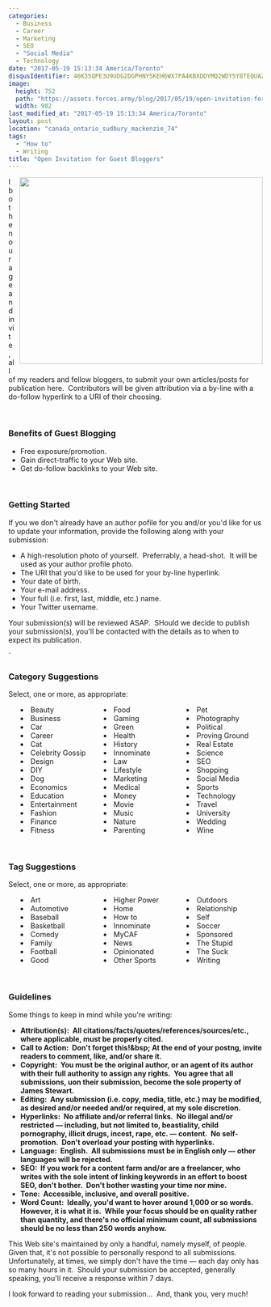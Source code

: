 ```yaml
---
categories:
  - Business
  - Career
  - Marketing
  - SEO
  - "Social Media"
  - Technology
date: "2017-05-19 15:13:34 America/Toronto"
disqusIdentifier: 46K35QPE3U9UDG2DGPHNY5KEH6WX7PA4KBXDDYMQ2WDY5Y8TEQUAZG9JSDCDURWZEP72Y8HY9CJKXUYNKKJK7SWGE3JCFA3ZTPMP
image:
  height: 752
  path: "https://assets.forces.army/blog/2017/05/19/open-invitation-for-guest-bloggers/hotlink-ok/innominate_1_982x752.png"
  width: 982
last_modified_at: "2017-05-19 15:13:34 America/Toronto"
layout: post
location: "canada_ontario_sudbury_mackenzie_74"
tags:
  - "How to"
  - Writing
title: "Open Invitation for Guest Bloggers"
---
```


<img
  alt="" height="369" src="{{ site.uri.assets }}/blog/2017/05/19/open-invitation-for-guest-bloggers/innominate_1_482x369.png"
  style="border: 0px; float: right; margin-bottom: 10px; margin-left: 10px;" width="482" />
<p>
  I both enourage and invite, all of my readers and fellow bloggers, to submit your own articles/posts for publication here.&nbsp; Contributors will be given
  attribution via a by-line with a do-follow hyperlink to a URI of their choosing.
</p>
<p>
  &nbsp;
</p>
<h3 id="benefits-of-guest-blogging">
  Benefits of Guest Blogging
</h3>
<ul>
  <li>
    Free exposure/promotion.
  </li>
  <li>
    Gain direct-traffic to your Web site.
  </li>
  <li>
    Get do-follow backlinks to your Web site.
  </li>
</ul>
<p>
    &nbsp;
</p>
<h3 id="getting-started">
  Getting Started
</h3>
<p>
  If you we don't already have an author pofile for you and/or you'd like for us to update your information, provide the following along with your submission:
  <ul>
    <li>
      A high-resolution photo of yourself.&nbsp; Preferrably, a head-shot.&nbsp; It will be used as your author profile photo.
    </li>
    <li>
      The URI that you'd like to be used for your by-line hyperlink.
    </li>
    <li>
      Your date of birth.
    </li>
    <li>
      Your e-mail address.
    </li>
    <li>
      Your full (i.e. first, last, middle, etc.) name.
    </li>
    <li>
      Your Twitter username.
    </li>
  </ul>
</p>
<p>
  Your submission(s) will be reviewed ASAP.&nbsp; SHould we decide to publish your submission(s), you'll be contacted with the details as to when to expect its
  publication.
</p>
<p>
`&nbsp;
</p>
<h3 id="category-suggestions">
  Category Suggestions
</h3>
<p>
  Select, one or more, as appropriate:
  <ul style="-moz-columns: 3; -webkit-columns: 3; columns: 3; list-style-position: inside;">
    <li>
      Beauty
    </li>
    <li>
      Business
    </li>
    <li>
      Car
    </li>
    <li>
      Career
    </li>
    <li>
      Cat
    </li>
    <li>
      Celebrity Gossip
    </li>
    <li>
      Design
    </li>
    <li>
      DIY
    </li>
    <li>
      Dog
    </li>
    <li>
      Economics
    </li>
    <li>
      Education
    </li>
    <li>
      Entertainment
    </li>
    <li>
      Fashion
    </li>
    <li>
      Finance
    </li>
    <li>
      Fitness
    </li>
    <li>
      Food
    </li>
    <li>
      Gaming
    </li>
    <li>
      Green
    </li>
    <li>
      Health
    </li>
    <li>
      History
    </li>
    <li>
      Innominate
    </li>
    <li>
      Law
    </li>
    <li>
      Lifestyle
    </li>
    <li>
      Marketing
    </li>
    <li>
      Medical
    </li>
    <li>
      Money
    </li>
    <li>
      Movie
    </li>
    <li>
      Music
    </li>
    <li>
      Nature
    </li>
    <li>
      Parenting
    </li>
    <li>
      Pet
    </li>
    <li>
      Photography
    </li>
    <li>
      Political
    </li>
    <li>
      Proving Ground
    </li>
    <li>
      Real Estate
    </li>
    <li>
      Science
    </li>
    <li>
      SEO
    </li>
    <li>
      Shopping
    </li>
    <li>
      Social Media
    </li>
    <li>
      Sports
    </li>
    <li>
      Technology
    </li>
    <li>
      Travel
    </li>
    <li>
      University
    </li>
    <li>
      Wedding
    </li>
    <li>
      Wine
    </li>
  </ul>
</p>
<p>
  &nbsp;
</p>
<h3 id="tag-suggestions">
  Tag Suggestions
</h3>
<p>
  Select, one or more, as appropriate:
  <ul style="-moz-columns: 3; -webkit-columns: 3; columns: 3; list-style-position: inside;">
    <li>
      Art
    </li>
    <li>
      Automotive
    </li>
    <li>
      Baseball
    </li>
    <li>
      Basketball
    </li>
    <li>
      Comedy
    </li>
    <li>
      Family
    </li>
    <li>
      Football
    </li>
    <li>
      Good
    </li>
    <li>
      Higher Power
    </li>
    <li>
      Home
    </li>
    <li>
      How to
    </li>
    <li>
      Innominate
    </li>
    <li>
      MyCAF
    </li>
    <li>
      News
    </li>
    <li>
      Opinionated
    </li>
    <li>
      Other Sports
    </li>
    <li>
      Outdoors
    </li>
    <li>
      Relationship
    </li>
    <li>
      Self
    </li>
    <li>
      Soccer
    </li>
    <li>
      Sponsored
    </li>
    <li>
      The Stupid
    </li>
    <li>
      The Suck
    </li>
    <li>
      Writing
    </li>
  </ul>
</p>
<p>
  &nbsp;
</p>
<h3 id="guidelines">
  Guidelines
</h3>
<p>
  Some things to keep in mind while you're writing:
  <ul>
    <li>
      <span style="font-weight: bolder;">Attribution(s):<span>&nbsp; All citations/facts/quotes/references/sources/etc., where applicable, must be properly
      cited.
    </li>
    <li>
      <span style="font-weight: bolder;">Call to Action:<span>&nbsp; Don't forget this!&bsp; At the end of your postng, invite readers to comment, like, and/or
      share it.
    </li>
    <li>
      <span style="font-weight: bolder;">Copyright:<span>&nbsp; You must be the original author, or an agent of its author with their full authority to assign
      any rights.&nbsp; You agree that all submissions, uon their submission, become the sole property of James Stewart.
    </li>
    <li>
      <span style="font-weight: bolder;">Editing:<span>&nbsp; Any submission (i.e. copy, media, title, etc.) may be modified, as desired and/or needed and/or
      required, at my sole discretion.
    </li>
    <li>
      <span style="font-weight: bolder;">Hyperlinks:<span>&nbsp; No affiliate and/or referral links.&nbsp; No illegal and/or restricted &#8212; including, but
      not limited to, beastiality, child pornography, illicit drugs, incest, rape, etc. &#8212; content.&nbsp; No self-promotion.&nbsp; Don't overload your
      posting with hyperlinks.
    </li>
    <li>
      <span style="font-weight: bolder;">Language:<span>&nbsp; English.&nbsp; All submissions must be in English only &#8212; other languages will be rejected.
    </li>
    <li>
      <span style="font-weight: bolder;">SEO:<span>&nbsp; If you work for a content farm and/or are a freelancer, who writes with the sole intent of linking
      keywords in an effort to boost SEO, don't bother.&nbsp; Don't bother wasting your time nor mine.
    </li>
    <li>
      <span style="font-weight: bolder;">Tone:<span>&nbsp; Accessible, inclusive, and overall positive.
    </li>
    <li>
      <span style="font-weight: bolder;">Word Count:<span>&nbsp; Ideally, you'd want to hover around 1,000 or so words.&nbsp; However, it is what it is.&nbsp;
      While your focus should be on quality rather than quantity, and there's no official minimum count, all submissions should be no less than 250 words
      anyhow.
    </li>
  </ul>
</p>
<p>
  This Web site's maintained by only a handful, namely myself, of people.&nbsp; Given that, it's not possible to personally respond to all submissions.&nbsp;
  Unfortunately, at times, we simply don't have the time &#8212; each day only has so many hours in it.&nbsp; Should your submission be accepted, generally
  speaking, you'll receive a response within 7 days.
</p>
<p>
  I look forward to reading your submission&hellip;&nbsp; And, thank you, very much!
</p>
